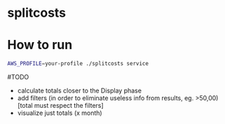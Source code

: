 # splitcosts

# How to run

```bash
AWS_PROFILE=your-profile ./splitcosts service
```

#TODO
- calculate totals closer to the Display phase
- add filters (in order to eliminate useless info from results, eg. >50,00) [total must respect the filters]
- visualize just totals (x month)

